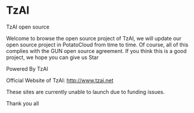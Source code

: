 # TzAI
TzAI open source

Welcome to browse the open source project of TzAI, we will update our open source project in PotatoCloud from time to time. Of course, all of this complies with the GUN open source agreement. If you think this is a good project, we hope you can give us Star

Powered By TzAI

Official Website of TzAI: http://www.tzai.net

These sites are currently unable to launch due to funding issues.

Thank you all
